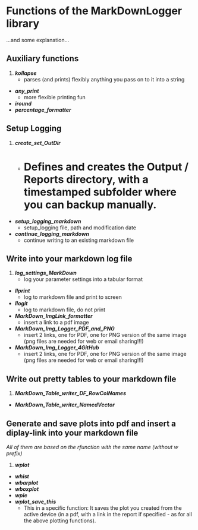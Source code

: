 # Functions of the MarkDownLogger library
...and some explanation...

## Auxiliary functions 

1. ***kollapse***
	 - parses (and prints) flexibly anything you pass on to it into a string
- ***any_print***
	 - more flexible printing fun
- ***iround***
- ***percentage_formatter***

## Setup Logging

1. ***create_set_OutDir***
	- # Defines and creates the Output / Reports directory, with a timestamped subfolder where you can backup manually.
- ***setup_logging_markdown***
	 - setup_logging file, path and modification date
- ***continue_logging_markdown***
	 - continue writing to an existing markdown file

## Write into your markdown log file

1. ***log_settings_MarkDown***
	 - log your parameter settings into a tabular format
- ***llprint***
	 - log to markdown file and print to screen
- ***llogit***
	 - log to markdown file, do not print
- ***MarkDown_ImgLink_formatter***
	 - insert a link to a pdf image
- ***MarkDown_Img_Logger_PDF_and_PNG***
	 - insert 2 links, one for PDF, one for PNG version of the same image (png files are needed for web or email sharing!!!)
- ***MarkDown_Img_Logger_4GitHub***
	 - insert 2 links, one for PDF, one for PNG version of the same image (png files are needed for web or email sharing!!!)

## Write out pretty tables to your markdown file

1. ***MarkDown_Table_writer_DF_RowColNames***
- ***MarkDown_Table_writer_NamedVector***

## Generate and save plots into pdf and insert a diplay-link into your markdown file
*All of them are based on the rfunction with the same name (without w prefix)*

1. ***wplot***
- ***whist***
- ***wbarplot***
- ***wboxplot***
- ***wpie***
- ***wplot_save_this***
	 - This in a specific function:  It saves the plot you created from the active device (in a pdf, with a link in the report if specified -  as for all the above plotting functions).